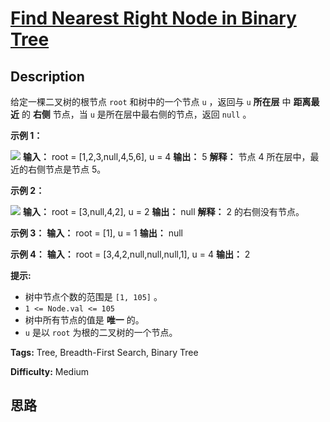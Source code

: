 # [Find Nearest Right Node in Binary Tree][title]

## Description

给定一棵二叉树的根节点 `root` 和树中的一个节点 `u` ，返回与 `u` **所在层** 中 **距离最近** 的 **右侧** 节点，当 `u`
是所在层中最右侧的节点，返回 `null` 。

**示例 1：**

![](https://assets.leetcode.com/uploads/2020/09/24/p3.png)
            **输入：** root = [1,2,3,null,4,5,6], u = 4    **输出：** 5    **解释：** 节点 4 所在层中，最近的右侧节点是节点 5。    

**示例 2：**

**![](https://assets.leetcode.com/uploads/2020/09/23/p2.png)**
            **输入：** root = [3,null,4,2], u = 2    **输出：** null    **解释：** 2 的右侧没有节点。    

**示例 3：**
            **输入：** root = [1], u = 1    **输出：** null    

**示例 4：**
            **输入：** root = [3,4,2,null,null,null,1], u = 4    **输出：** 2    

**提示:**

  * 树中节点个数的范围是 `[1, 105]` 。
  * `1 <= Node.val <= 105`
  * 树中所有节点的值是 **唯一** 的。
  * `u` 是以 `root` 为根的二叉树的一个节点。


**Tags:** Tree, Breadth-First Search, Binary Tree

**Difficulty:** Medium

## 思路

[title]: https://leetcode-cn.com/problems/find-nearest-right-node-in-binary-tree
